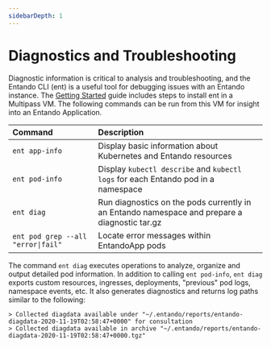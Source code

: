 ```yaml
---
sidebarDepth: 1
---
```


# Diagnostics and Troubleshooting

Diagnostic information is critical to analysis and troubleshooting, and the Entando CLI (ent) is a useful tool for debugging issues with an Entando instance. The [Getting Started](../../docs/getting-started/README.md) guide includes steps to install ent in a Multipass VM. The following commands can be run from this VM for insight into an Entando Application.

| Command | Description
| :- | :-
| `ent app-info` | Display basic information about Kubernetes and Entando resources
| `ent pod-info` | Display `kubectl describe` and `kubectl logs` for each Entando pod in a namespace
| `ent diag` | Run diagnostics on the pods currently in an Entando namespace and prepare a diagnostic tar.gz
| `ent pod grep --all "error\|fail"` | Locate error messages within EntandoApp pods 

The command `ent diag` executes operations to analyze, organize and output detailed pod information. In addition to calling `ent pod-info`, `ent diag` exports custom resources, ingresses, deployments, "previous" pod logs, namespace events, etc. It also generates diagnostics and returns log paths similar to the following:
```
> Collected diagdata available under "~/.entando/reports/entando-diagdata-2020-11-19T02:58:47+0000" for consultation
> Collected diagdata available in archive "~/.entando/reports/entando-diagdata-2020-11-19T02:58:47+0000.tgz"
```